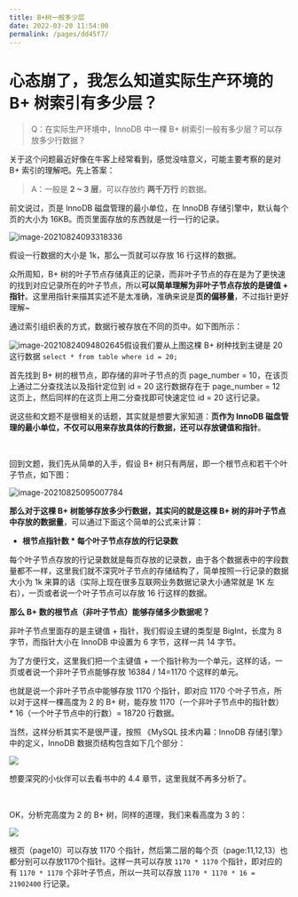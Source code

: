 ```yaml
---
title: B+树一般多少层
date: 2022-03-20 11:54:00
permalink: /pages/dd45f7/
---
```

# 心态崩了，我怎么知道实际生产环境的 B+ 树索引有多少层？

> Q：在实际生产环境中，InnoDB 中一棵 B+ 树索引一般有多少层？可以存放多少行数据？

关于这个问题最近好像在牛客上经常看到，感觉没啥意义，可能主要考察的是对 B+ 索引的理解吧。先上答案：

> A：一般是 **2 ~ 3 层**，可以存放约 **两千万行** 的数据。



前文说过，页是 InnoDB 磁盘管理的最小单位，在 InnoDB 存储引擎中，默认每个页的大小为 16KB。而页里面存放的东西就是一行一行的记录。

![image-20210824093318336](https://gitee.com/veal98/images/raw/master/img/20210824093318.png)

假设一行数据的大小是 1k，那么一页就可以存放 16 行这样的数据。

众所周知，B+ 树的叶子节点存储真正的记录，而非叶子节点的存在是为了更快速的找到对应记录所在的叶子节点，所以**可以简单理解为非叶子节点存放的是键值 + 指针**。这里用指针来描其实述不是太准确，准确来说是**页的偏移量**，不过指针更好理解~

通过索引组织表的方式，数据行被存放在不同的页中。如下图所示：

![image-20210824094802645](https://gitee.com/veal98/images/raw/master/img/20210824094802.png)假设我们要从上图这棵 B+ 树种找到主键是 20 这行数据 `select * from table where id = 20;`

首先找到 B+ 树的根节点，即存储的非叶子节点的页 page_number = 10，在该页上通过二分查找法以及指针定位到 id = 20 这行数据存在于 page_number = 12 这页上，然后同样的在这页上用二分查找即可快速定位 id = 20 这行记录。

说这些和文题不是很相关的话题，其实就是想要大家知道：**页作为 InnoDB 磁盘管理的最小单位，不仅可以用来存放具体的行数据，还可以存放键值和指针**。

<br>

回到文题，我们先从简单的入手，假设 B+ 树只有两层，即一个根节点和若干个叶子节点，如下图：

![image-20210825095007784](https://gitee.com/veal98/images/raw/master/img/20210825095007.png)

**那么对于这棵 B+ 树能够存放多少行数据，其实问的就是这棵 B+ 树的非叶子节点中存放的数据量**，可以通过下面这个简单的公式来计算：

- **根节点指针数 * 每个叶子节点存放的行记录数**

每个叶子节点存放的行记录数就是每页存放的记录数，由于各个数据表中的字段数量都不一样，这里我们就不深究叶子节点的存储结构了，简单按照一行记录的数据大小为 1k 来算的话（实际上现在很多互联网业务数据记录大小通常就是 1K 左右），一页或者说一个叶子节点可以存放 16 行这样的数据。

**那么 B+ 数的根节点（非叶子节点）能够存储多少数据呢？**

非叶子节点里面存的是主键值 + 指针，我们假设主键的类型是 BigInt，长度为 8 字节，而指针大小在 InnoDB 中设置为 6 字节，这样一共 14 字节。

为了方便行文，这里我们把一个主键值 + 一个指针称为一个单元，这样的话，一页或者说一个非叶子节点能够存放 16384 / 14=1170 个这样的单元。

也就是说一个非叶子节点中能够存放 1170 个指针，即对应 1170 个叶子节点，所以对于这样一棵高度为 2 的 B+ 树，能存放 1170（一个非叶子节点中的指针数） * 16（一个叶子节点中的行数）= 18720 行数据。

当然，这样分析其实不是很严谨，按照 《MySQL 技术内幕：InnoDB 存储引擎》中的定义，InnoDB 数据页结构包含如下几个部分：

![](https://staticcdn1-5.umiwi.com/epms_ebook/a89237d175d4d94a16efff42a24a78c2.jpg?x-oss-process=image/resize,w_1280,m_lfit)

想要深究的小伙伴可以去看书中的 4.4 章节，这里我就不再多分析了。

<br>

OK，分析完高度为 2 的 B+ 树，同样的道理，我们来看高度为 3 的：

![](https://gitee.com/veal98/images/raw/master/img/20210825095638.png)

根页（page10）可以存放 1170 个指针，然后第二层的每个页（page:11,12,13）也都分别可以存放1170个指针。这样一共可以存放 `1170 * 1170` 个指针，即对应的有 `1170 * 1170` 个非叶子节点，所以一共可以存放 `1170 * 1170 * 16 = 21902400` 行记录。
